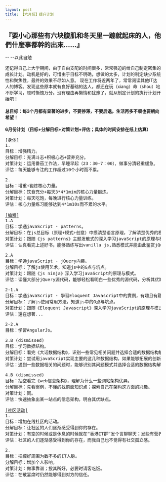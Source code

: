 ```yaml
--- 
layout: post
title: 【六月份】提升计划
---
```


<h2>『要小心那些有六块腹肌和冬天里一蹦就起床的人，他們什麼事都幹的出來......』</h2>
-- --以此自勉

还记得自己上大学期间，由于自由支配的时间很多，常常强迫的给自己制定密集的成长计划。动机是好的，可惜由于目标不明确，想做的太多，计划的制定缺少系统性和聚焦性，最终的效果不尽如人意。
现在工作将近两年了，常常阅读其他IT达人的博客。发现这些原本就有良好基础的达人，都还在玩（xiang）命（shou）地不断学习，顿时惭愧万分。没有理由再懒惰和犹豫了，就从制定计划的执行计划开始吧！

<h4>总目标：每3个月都有显著的进步，不要停滞，不要后退。生活再多不顺也要朝向希望！</h4>

<strong>6月份计划（目标+分解目标+对策计划+评估；具体的时间安排在纸上估算）</strong><br/>
<pre>
<a id="physic" href="#physic">[身体]</a>
1. 
目标：增强精力。
分解目标：充满斗志+积极心态+营养充分。
对策计划：运用番茄工作法，早睡早起（23：30-7：00），做事分清轻重缓急。
评估：每天能够专注的工作超过10个小时而不累。

2.
目标：增重+锻炼核心力量。
分解目标：饮食充分+每天3*4*1min的核心力量锻炼。
对策计划：每天吃饱，每晚进行核心力量训练。
评估：核心力量练习能够达到4*1m10s而不累的水平。

<a id="code" href="#code">[编程]</a>
1.A
目标：学通javaScript - patterns。 
分解目标：在js总目标（原理+模式+创意）中摸清楚语言原理，了解清楚优秀的模式，知道js中的G点与坑点。
对策计划：跟随《js patterns》主题发散式的深入学习javaScript的原理与模式，搞清楚包括MVC在内的设计模式。
评估：认真看完上述好书，能够熟练写出vanilla js,熟悉模式并能由此鉴赏jQuery之美。

2.A
目标：学通javaScript - jQuery内幕。
分解目标：了解js使用艺术，知道js中的G点与坑点。
对策计划：跟随《js ninja》深入学习javaScript的原理与模式。
评估：读懂大部分jQuery源代码，能够轻松看明白一些优秀的源代码，分析其优缺点。

2-1.A
目标：学通javaScript - 學習Eloquent Javascript中的實例，有趣且有難度。
分解目标：了解js使用常用方法，知道js中的G点与坑点。
对策计划：跟随《Eloquent Javascript》深入学习javaScript的原理与模式。
评估：還在想著...

2-2.A
目标：学習AngularJs。

3.B	(dismissed)
目标：学习数据结构。
分解目标：看完《大话数据结构》，识别一些常见相关问题并选择合适的数据结构解决问题。
对策计划：尝试用javaScript实现主要的这几种数据结构，如果能够拓展的创新更好。
评估：遇到一些数据相关的问题时，能够识别其问题模式并选择合适的数据结构解决问题。

4.B (dismissed)
目标：抽空看完《web信息架构》，理解为什么一些网站架构优异。
分解目标：先看案例，不懂的找前面知识点；探索自己在架构这方面的兴趣。
对策计划：同。
评估：快速抽象出某一站点的信息架构，明白其优缺点。

<a id="social" href="#social">[社区活动]</a>
1. 
目标：增加在线社区的活动。
分解目标：让社区的人们逐渐感受得到你的存在。
对策计划：有空的时候或是休息的时候就在“香港IT群”发个言聊聊天；发些有营养的朋友圈信息。
评估：社区的人们逐渐感受得到你的存在，而我自己也不觉得有社交孤立感。

2.
目标：把控好周围为数不多的IT人脉。
分解目标：增加个人影响。
对策计划：做事靠谱；投其所好，必要时请客吃饭。
评估：在散宴席时仍然能够得到对方的信任。

</pre>